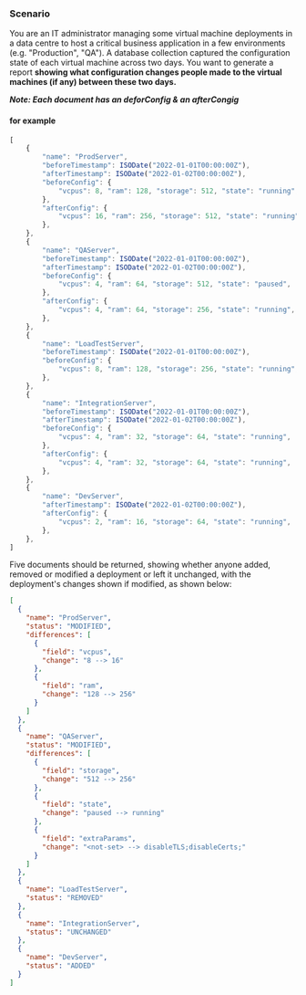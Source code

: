 ### Scenario
You are an IT administrator managing some virtual machine deployments in a data centre to host a critical business application in a few environments (e.g. "Production", "QA").
A database collection captured the configuration state of each virtual machine across two days. 
You want to generate a report **showing what configuration changes people made to the virtual machines (if any) between these two days.**

**_Note: Each document has an deforConfig & an afterCongig_**

#### for example

```js
[
    {
        "name": "ProdServer",
        "beforeTimestamp": ISODate("2022-01-01T00:00:00Z"),
        "afterTimestamp": ISODate("2022-01-02T00:00:00Z"),
        "beforeConfig": {
            "vcpus": 8, "ram": 128, "storage": 512, "state": "running",
        },
        "afterConfig": {
            "vcpus": 16, "ram": 256, "storage": 512, "state": "running",
        },
    }, 
    {
        "name": "QAServer",
        "beforeTimestamp": ISODate("2022-01-01T00:00:00Z"),
        "afterTimestamp": ISODate("2022-01-02T00:00:00Z"),
        "beforeConfig": {
            "vcpus": 4, "ram": 64, "storage": 512, "state": "paused",
        },
        "afterConfig": {
            "vcpus": 4, "ram": 64, "storage": 256, "state": "running", "extraParams": "disableTLS;disableCerts;"
        },
    },
    {
        "name": "LoadTestServer", 
        "beforeTimestamp": ISODate("2022-01-01T00:00:00Z"), 
        "beforeConfig": {
            "vcpus": 8, "ram": 128, "storage": 256, "state": "running",
        },
    }, 
    {
        "name": "IntegrationServer",
        "beforeTimestamp": ISODate("2022-01-01T00:00:00Z"),
        "afterTimestamp": ISODate("2022-01-02T00:00:00Z"),
        "beforeConfig": {
            "vcpus": 4, "ram": 32, "storage": 64, "state": "running",
        },
        "afterConfig": {
            "vcpus": 4, "ram": 32, "storage": 64, "state": "running",
        },
    },
    {
        "name": "DevServer", 
        "afterTimestamp": ISODate("2022-01-02T00:00:00Z"), 
        "afterConfig": {
            "vcpus": 2, "ram": 16, "storage": 64, "state": "running",
        },
    },
]
```

Five documents should be returned, showing whether anyone added, removed or modified a deployment or left it unchanged, 
with the deployment's changes shown if modified, as shown below:

```JSON
[
  {
    "name": "ProdServer",
    "status": "MODIFIED",
    "differences": [
      {
        "field": "vcpus",
        "change": "8 --> 16"
      },
      {
        "field": "ram",
        "change": "128 --> 256"
      }
    ]
  },
  {
    "name": "QAServer",
    "status": "MODIFIED",
    "differences": [
      {
        "field": "storage",
        "change": "512 --> 256"
      },
      {
        "field": "state",
        "change": "paused --> running"
      },
      {
        "field": "extraParams",
        "change": "<not-set> --> disableTLS;disableCerts;"
      }
    ]
  },
  {
    "name": "LoadTestServer",
    "status": "REMOVED"
  },
  {
    "name": "IntegrationServer",
    "status": "UNCHANGED"
  },
  {
    "name": "DevServer",
    "status": "ADDED"
  }
]
```



